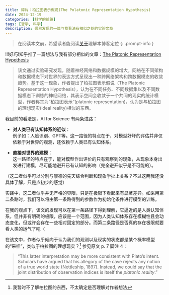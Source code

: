 ```yaml
---
title: 碎片：柏拉图表示假说(The Polatonic Representation Hypothesis)
date: 2024-12-19
categories: [科学的前路]
tags: [哲学, 科学]
description: 偶然发现的一篇与我看法有相似之处的实验文章
---
```


> 在阅读本文前，希望读者能阅读[关于](/about)理解本博客定位
{: .prompt-info }

!!!好巧!知乎推了一篇想法与我有部分相似的文章：[The Platonic Representation Hypothesis](https://arxiv.org/abs/2405.07987)

> 该文通过实验研究发现，随着神经网络和数据规模的增大，网络在不同架构和数据模态下对世界的表达方式呈现出一种跨网络架构和跨数据模态的收敛趋势。基于这一现象，作者提出了柏拉图表示假说（The Platonic Representation Hypothesis），认为在不同任务、不同数据集以及不同数据模态下训练的神经网络，其表示空间会收敛于一个共同的现实的统计模型，作者称其为”柏拉图表示“(platonic representation)，认为是与柏拉图的理想现实(ideal reality)相似的东西。

我目前的看法是，AI for Science 有两条进路：

- **对人类已有认知体系的近似**：  
    例子如：人脸识别、GPT等。这一路径的特点在于，对模型好坏的评估并非仅依赖于对世界的观测，还依赖于人类已有认知体系。
    
- **直接对世界的建模**：  
    这一路径的特点在于，能对模型作出评价的只有观察到的现象，从现象本身出发进行建模，尽可能地避开已有认知的影响（完全避开似乎是不可能的）。
    

（这二者似乎可以分别与康德的先天综合判断和现象学扯上关系？不过这两我还没具体了解，只是点初步的感觉）

实践中，这二者似乎并无严格的界限，只是在极限下看起来有显著差异。如采用第二条路时，我们可以将由第一条路得到的参数作为初始化条件进行模型的训练。

在我的观点下，该文的发现可以在第一条路径下得到理解，它逼近的是人类认知体系，但并非有明确的极限，应该是一个范围，因为人类认知体系存在模糊性且会动态变化，但或许会存在一些相对固定的部分。而第二条路径是否真的存在极限就要看人类的运气了吧（

在该文中，作者似乎倾向于认为我们的观测以及现实的状态都是某个概率模型的“采样”，类似于柏拉图的理想现实？[^1] 参见原文 p. 7 脚注 4：

> “This latter interpretation may be more consistent with Plato’s intent. Scholars have argued that his allegory of the cave rejects any notion of a true world state (Nettleship, 1897). Instead, we could say that the joint distribution of observation indices is itself the *platonic reality*.” 

[^1]: 我暂时不了解柏拉图的东西，不太确定是否理解对作者想法